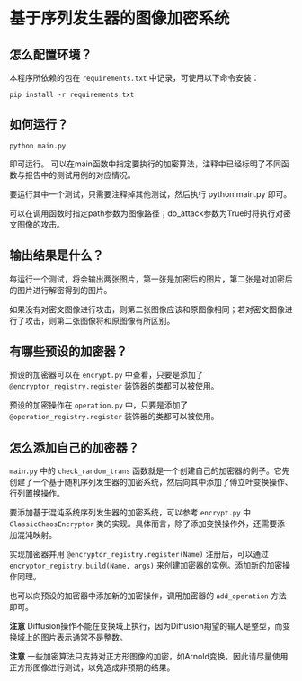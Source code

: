 # 基于序列发生器的图像加密系统

## 怎么配置环境？
本程序所依赖的包在 `requirements.txt` 中记录，可使用以下命令安装：
```
pip install -r requirements.txt
```

## 如何运行？
```
python main.py
```
即可运行。
可以在main函数中指定要执行的加密算法，注释中已经标明了不同函数与报告中的测试用例的对应情况。

要运行其中一个测试，只需要注释掉其他测试，然后执行 python main.py 即可。

可以在调用函数时指定path参数为图像路径；do_attack参数为True时将执行对密文图像的攻击。


## 输出结果是什么？
每运行一个测试，将会输出两张图片，第一张是加密后的图片，第二张是对加密后的图片进行解密得到的图片。

如果没有对密文图像进行攻击，则第二张图像应该和原图像相同；若对密文图像进行了攻击，则第二张图像将和原图像有所区别。

## 有哪些预设的加密器？
预设的加密器可以在 `encrypt.py` 中查看，只要是添加了 `@encryptor_registry.register` 装饰器的类都可以被使用。

预设的加密操作在 `operation.py` 中，只要是添加了 `@operation_registry.register` 装饰器的类都可以被使用。


## 怎么添加自己的加密器？
`main.py` 中的 `check_random_trans` 函数就是一个创建自己的加密器的例子。它先创建了一个基于随机序列发生器的加密系统，然后向其中添加了傅立叶变换操作、行列置换操作。

要添加基于混沌系统序列发生器的加密系统，可以参考 `encrypt.py` 中 `ClassicChaosEncryptor` 类的实现。具体而言，除了添加变换操作外，还需要添加混沌映射。

实现加密器并用 `@encryptor_registry.register(Name)` 注册后，可以通过 `encryptor_registry.build(Name, args)` 来创建加密器的实例。添加新的加密操作同理。

也可以向预设的加密器中添加新的加密操作，调用加密器的 `add_operation` 方法即可。

**注意** Diffusion操作不能在变换域上执行，因为Diffusion期望的输入是整型，而变换域上的图片表示通常不是整数。

**注意** 一些加密算法只支持对正方形图像的加密，如Arnold变换。因此请尽量使用正方形图像进行测试，以免造成非预期的结果。
